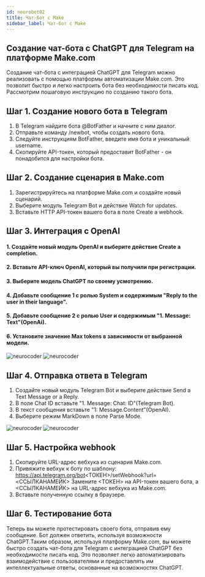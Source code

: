 ```yaml
---
id: neurobot02
title: Чат-бот с Make
sidebar_label: Чат-бот с Make
---
```


## Создание чат-бота с ChatGPT для Telegram на платформе Make.com 

<YouTube videoId='xpEy-Llex5k' />

Создание чат-бота с интеграцией ChatGPT для Telegram можно реализовать с помощью платформы автоматизации Make.com. Это позволит быстро и легко настроить бота без необходимости писать код. Рассмотрим пошаговую инструкцию по созданию такого бота.

## Шаг 1. Создание нового бота в Telegram

1.	В Telegram найдите бота @BotFather и начните с ним диалог.
2.	Отправьте команду /newbot, чтобы создать нового бота.
3.	Следуйте инструкциям BotFather, введите имя бота и уникальный username.
4.	Скопируйте API-токен, который предоставит BotFather - он понадобится для настройки бота.

## Шаг 2. Создание сценария в Make.com

1.	Зарегистрируйтесь на платформе Make.com и создайте новый сценарий.
2.	Выберите модуль Telegram Bot и действие Watch for updates.
3.	Вставьте HTTP API-токен вашего бота в поле Create a webhook. 

## Шаг 3. Интеграция с OpenAI

#### 1.	Создайте новый модуль OpenAI и выберите действие Create a completion.
#### 2.	Вставьте API-ключ OpenAI, который вы получили при регистрации.
#### 3.	Выберите модель ChatGPT по своему усмотрению.
#### 4.	Добавьте сообщение 1 с ролью System и содержимым "Reply to the user in their language".
#### 5.	Добавьте сообщение 2 с ролью User и содержимым "1. Message: Text"(OpenAi).
#### 6.	Установите значение Max tokens в зависимости от выбранной модели.
![neurocoder](/img/neurobots/image1.8.png)
![neurocoder](/img/neurobots/image1.9.png)

## Шаг 4. Отправка ответа в Telegram

1.	Создайте новый модуль Telegram Bot и выберите действие Send a Text Message or a Reply.
2.	В поле Chat ID вставьте "1. Message: Chat: ID"(Telegram Bot).
3.	В текст сообщения вставьте "1: Message.Content"(OpenAI).
4.	Выберите режим MarkDown в поле Parse Mode.

![neurocoder](/img/neurobots/image1.10.png)
![neurocoder](/img/neurobots/image1.11.png)


## Шаг 5. Настройка webhook

1.	Скопируйте URL-адрес вебхука из сценария Make.com.
2.	Привяжите вебхук к боту по шаблону:
https://api.telegram.org/bot<ТОКЕН>/setWebhook?url=<ССЫЛКАНАМЕЙК>
Замените <ТОКЕН> на API-токен вашего бота, а <ССЫЛКАНАМЕЙК> на URL-адрес вебхука из Make.com.
3.	Вставьте полученную ссылку в браузере.

## Шаг 6. Тестирование бота

Теперь вы можете протестировать своего бота, отправив ему сообщение. Бот должен ответить, используя возможности ChatGPT.Таким образом, используя платформу Make.com, вы можете быстро создать чат-бота для Telegram с интеграцией ChatGPT без необходимости писать код. Это позволяет легко автоматизировать взаимодействие с пользователями и предоставлять им интеллектуальные ответы, основанные на возможностях ChatGPT.